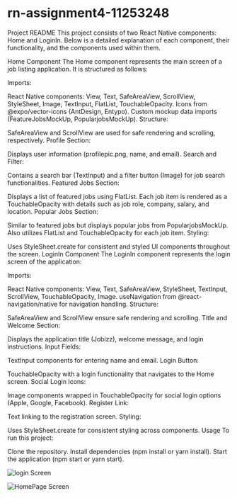 ﻿# rn-assignment4-11253248
 Project README
This project consists of two React Native components: Home and LoginIn. Below is a detailed explanation of each component, their functionality, and the components used within them.

Home Component
The Home component represents the main screen of a job listing application. It is structured as follows:

Imports:

React Native components: View, Text, SafeAreaView, ScrollView, StyleSheet, Image, TextInput, FlatList, TouchableOpacity.
Icons from @expo/vector-icons (AntDesign, Entypo).
Custom mockup data imports (FeatureJobsMockUp, PopularjobsMockUp).
Structure:

SafeAreaView and ScrollView are used for safe rendering and scrolling, respectively.
Profile Section:

Displays user information (profilepic.png, name, and email).
Search and Filter:

Contains a search bar (TextInput) and a filter button (Image) for job search functionalities.
Featured Jobs Section:

Displays a list of featured jobs using FlatList.
Each job item is rendered as a TouchableOpacity with details such as job role, company, salary, and location.
Popular Jobs Section:

Similar to featured jobs but displays popular jobs from PopularjobsMockUp.
Also utilizes FlatList and TouchableOpacity for each job item.
Styling:

Uses StyleSheet.create for consistent and styled UI components throughout the screen.
LoginIn Component
The LoginIn component represents the login screen of the application:

Imports:

React Native components: View, Text, SafeAreaView, StyleSheet, TextInput, ScrollView, TouchableOpacity, Image.
useNavigation from @react-navigation/native for navigation handling.
Structure:

SafeAreaView and ScrollView ensure safe rendering and scrolling.
Title and Welcome Section:

Displays the application title (Jobizz), welcome message, and login instructions.
Input Fields:

TextInput components for entering name and email.
Login Button:

TouchableOpacity with a login functionality that navigates to the Home screen.
Social Login Icons:

Image components wrapped in TouchableOpacity for social login options (Apple, Google, Facebook).
Register Link:

Text linking to the registration screen.
Styling:

Uses StyleSheet.create for consistent styling across components.
Usage
To run this project:

Clone the repository.
Install dependencies (npm install or yarn install).
Start the application (npm start or yarn start).

![login Screen](https://github.com/bigslime911/rn-assignment4-11332199/assets/145637377/41d747e5-0905-469f-a8eb-a3b1eef22ad0)


![HomePage Screen](https://github.com/bigslime911/rn-assignment4-11332199/assets/145637377/fbc98805-83e2-472a-a75e-d870a0bfc068)



